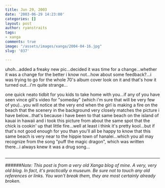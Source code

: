 ```yaml
---
title: Jun 29, 2003
date: '2003-06-29 14:23:00'
categories: []
layout: post
author: ryanstraits
tags:
- xanga
comments: true
image: "/assets/images/xanga/2004-04-16.jpg"
slug: '037'

---
```

uhoh...added a freaky new pic...decided it was time for a change...whether it was a change for the better i know not...how about some feedback?...i was trying to go for the whole 70's album cover look on it and that's how it turned out...i'm quite strange... 

<!-- break -->

one quick neato tidbit for you kids to take home with you...if any of you have seen vince gill's video for "someday" (which i'm sure that will be very few of you)...you will notice at the very end when the girl is making a fire on the beach that the scenery in the background very closely matches the picture i have below...that's because i have been to that same beach on the island of kauai in hawaii and i took this picture from about the same spot that the chick is cookin' up that little fire...well at least i think it's pretty kool...but if that's not good enough for you than you'll all be happy to know that this same beach is very near to the hippie town of hanalei...which you all may recognize from the song "puff the magic dragon", which was written there...i always knew it was a drug song...

<img src="http://users.adelphia.net/~rstraits/images/hippiebeach.jpg" alt="" />

---

######*Note: This post is from a very old Xanga blog of mine. A very, very old blog. In fact, it's practically a museum. Be sure not to touch any old references or links. You won't break them, they are most certainly already broken.*